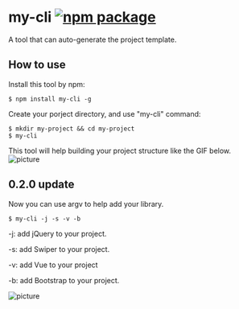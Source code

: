 # my-cli [![npm package](https://img.shields.io/npm/v/my-cli.svg)](https://www.npmjs.com/package/my-cli)
A tool that can auto-generate the project template.
## How to use
Install this tool by npm:
```
$ npm install my-cli -g
```
Create your porject directory, and use "my-cli" command:
```
$ mkdir my-project && cd my-project
$ my-cli
```
This tool will help building your project structure like the GIF below.
![picture](http://ooqymz3vm.bkt.clouddn.com/cli1.gif)

## 0.2.0 update
Now you can use argv to help add your library.
```
$ my-cli -j -s -v -b
```
-j: add jQuery to your project.

-s: add Swiper to your project.

-v: add Vue to your project

-b: add Bootstrap to your project.

![picture](http://ooqymz3vm.bkt.clouddn.com/cli2.png)
